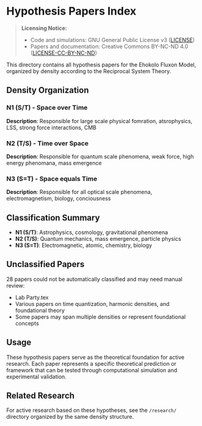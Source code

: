 # Hypothesis Papers Index

> **Licensing Notice:**
> - Code and simulations: GNU General Public License v3 ([LICENSE](../LICENSE))
> - Papers and documentation: Creative Commons BY-NC-ND 4.0 ([LICENSE-CC-BY-NC-ND](../LICENSE-CC-BY-NC-ND))

This directory contains all hypothesis papers for the Ehokolo Fluxon Model, organized by density according to the Reciprocal System Theory.


## Density Organization

### N1 (S/T) - Space over Time 
**Description**: Responsible for large scale physical fomration, atsrophysics, LSS, strong force interactions, CMB

### N2 (T/S) - Time over Space
**Description**: Responsible for quantum scale phenomena, weak force, high energy phenomana, mass emergence

### N3 (S=T) - Space equals Time
**Description**: Responsible for all optical scale phenomena, electromagnetism, biology, conciousness


## Classification Summary

- **N1 (S/T)**: Astrophysics, cosmology, gravitational phenomena
- **N2 (T/S)**: Quantum mechanics, mass emergence, particle physics  
- **N3 (S=T)**: Electromagnetic, atomic, chemistry, biology

## Unclassified Papers

28 papers could not be automatically classified and may need manual review:
- Lab Party.tex
- Various papers on time quantization, harmonic densities, and foundational theory
- Some papers may span multiple densities or represent foundational concepts

## Usage

These hypothesis papers serve as the theoretical foundation for active research. Each paper represents a specific theoretical prediction or framework that can be tested through computational simulation and experimental validation.

## Related Research

For active research based on these hypotheses, see the `/research/` directory organized by the same density structure. 